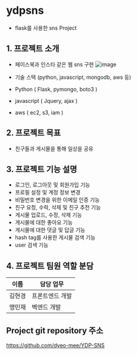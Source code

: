 # ydpsns

- flask를 사용한 sns Project

## 1. 프로젝트 소개
  - 페이스북과 인스타 같은 웹 sns 구현
![image](https://user-images.githubusercontent.com/86212081/154900180-9d898a59-3703-4696-ac76-940588333768.png)

  - 기술 스택 (python, javascript, mongodb, aws 등)  
  - Python ( Flask, pymongo, boto3 )  
  - javascript ( Jquery, ajax ) 
  - aws ( ec2, s3, iam )

## 2. 프로젝트 목표
  - 친구들과 게시물을 통해 일상을 공유

## 3. 프로젝트 기능 설명
  - 로그인, 로그아웃 및 회원가입 기능  
  - 프로필 설정 및 계정 정보 변경  
  - 비밀번호 변경을 위한 이메일 인증 기능
  - 친구 요청, 수락, 삭제 및 친구 추천 기능  
  - 게시물 업로드, 수정, 삭제 기능  
  - 게시물에 대한 좋아요 기능
  - 게시물에 대한 댓글 및 답글 기능 
  - hash tag를 사용한 게시물 검색 기능
  - user 검색 기능 

## 4. 프로젝트 팀원 역할 분담
| 이름 | 담당 업무 |
| ------ | ------ |
| 김현경 | 프론트엔드 개발 |
| 맹민재 | 벡엔드 개발 |

## Project git repository 주소
https://github.com/dyeo-mee/YDP-SNS
